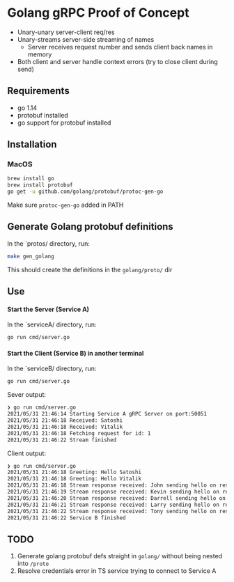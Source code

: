 # Golang gRPC Proof of Concept

- Unary-unary server-client req/res
- Unary-streams server-side streaming of names
  - Server receives request number and sends client back names in memory
- Both client and server handle context errors (try to close client during send)

## Requirements

- go 1.14
- protobuf installed
- go support for protobuf installed

## Installation

### MacOS

```bash
brew install go
brew install protobuf
go get -u github.com/golang/protobuf/protoc-gen-go
```

Make sure `protoc-gen-go` added in PATH

## Generate Golang protobuf definitions

In the `protos/ directory, run:

```bash
make gen_golang
```

This should create the definitions in the `golang/proto/` dir

## Use

#### Start the Server (Service A)

In the `serviceA/ directory, run:

```bash
go run cmd/server.go
```

#### Start the Client (Service B) in another terminal

In the `serviceB/ directory, run:

```bash
go run cmd/server.go
```

Sever output:

```bash
❯ go run cmd/server.go
2021/05/31 21:46:14 Starting Service A gRPC Server on port:50051
2021/05/31 21:46:18 Received: Satoshi
2021/05/31 21:46:18 Received: Vitalik
2021/05/31 21:46:18 Fetching request for id: 1
2021/05/31 21:46:22 Stream finished
```

Client output:

```bash
❯ go run cmd/server.go
2021/05/31 21:46:18 Greeting: Hello Satoshi
2021/05/31 21:46:18 Greeting: Hello Vitalik
2021/05/31 21:46:18 Stream response received: John sending hello on response number: 0
2021/05/31 21:46:19 Stream response received: Kevin sending hello on response number: 1
2021/05/31 21:46:20 Stream response received: Darrell sending hello on response number: 2
2021/05/31 21:46:21 Stream response received: Larry sending hello on response number: 3
2021/05/31 21:46:22 Stream response received: Tony sending hello on response number: 4
2021/05/31 21:46:22 Service B finished
```

## TODO

1. Generate golang protobuf defs straight in `golang/` without being nested into `/proto`
2. Resolve credentials error in TS service trying to connect to Service A

